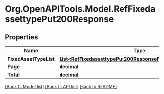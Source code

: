 # Org.OpenAPITools.Model.RefFixedassettypePut200Response

## Properties

Name | Type | Description | Notes
------------ | ------------- | ------------- | -------------
**FixedAssetTypeList** | [**List&lt;RefFixedassettypePut200ResponseFixedAssetTypeListInner&gt;**](RefFixedassettypePut200ResponseFixedAssetTypeListInner.md) |  | [optional] 
**Page** | **decimal** |  | [optional] 
**Total** | **decimal** |  | [optional] 

[[Back to Model list]](../README.md#documentation-for-models) [[Back to API list]](../README.md#documentation-for-api-endpoints) [[Back to README]](../README.md)

